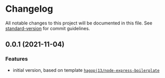 # Changelog

All notable changes to this project will be documented in this file. See [standard-version](https://github.com/conventional-changelog/standard-version) for commit guidelines.


## 0.0.1 (2021-11-04)

### Features

- initial version, based on template [`hagopj13/node-express-boilerplate`](https://github.com/hagopj13/node-express-boilerplate)
